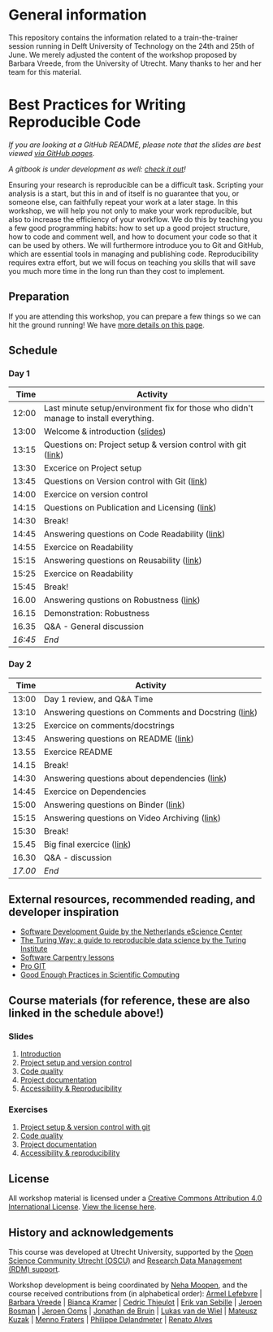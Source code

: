 # General information 
  This repository contains the information related to a train-the-trainer session running in Delft University of Technology on the 24th and 25th of June. 
  We merely adjusted the content of the workshop proposed by Barbara Vreede, from the University of Utrecht. Many thanks to her and her team for this material. 
  
  

# Best Practices for Writing Reproducible Code

_If you are looking at a GitHub README, please note that the slides are best viewed [via GitHub pages](https://utrechtuniversity.github.io/workshop-computational-reproducibility/)._

_A gitbook is under development as well: [check it out](https://utrechtuniversity.github.io/workshop-computational-reproducibility/docs/index.html)!_

Ensuring your research is reproducible can be a difficult task.
Scripting your analysis is a start, but this in and of itself is no guarantee that you, or someone else, can faithfully repeat your work at a later stage.
In this workshop, we will help you not only to make your work reproducible, but also to increase the efficiency of your workflow.
We do this by teaching you a few good programming habits: how to set up a good project structure, how to code and comment well, and how to document your code so that it can be used by others.
We will furthermore introduce you to Git and GitHub, which are essential tools in managing and publishing code.
Reproducibility requires extra effort, but we will focus on teaching you skills that will save you much more time in the long run than they cost to implement.

## Preparation

If you are attending this workshop, you can prepare a few things so we can hit the ground running!
We have [more details on this page](preparations).


## Schedule

### Day 1

| Time  | Activity |
|-------:|----------|
| 12:00 | Last minute setup/environment fix for those who didn't manage to install everything.| 
| 13:00 | Welcome & introduction ([slides](slides/slides_introduction.html))| 
| 13:15 | Questions on: Project setup & version control with git ([link](exercises/project-setup.md)) |
| 13:30 | Excerice on Project setup |
| 13:45 | Questions on Version control with Git ([link](exercises/project-setup.md#2))|
| 14:00 | Exercice on version control|
| 14:15 | Questions on Publication and Licensing ([link](exercises/project-setup.md#3))|
| 14:30 | Break! |
| 14:45 | Answering questions on Code Readability ([link](exercises/code-quality.md#1)) |
| 14:55 | Exercice on Readability |
| 15:15 | Answering questions on Reusability ([link](exercises/code-quality.md#2-exercise)) | 
| 15:25 | Exercice on Readability |
| 15:45 | Break! |
| 16.00 | Answering qustions on Robustness ([link](exercises/code-quality.md#3-exercise))|
| 16.15 | Demonstration: Robustness |
| 16.35 | Q&A - General discussion|
| _16:45_ | _End_ |


### Day 2

| Time  | Activity |
|-------:|----------|
| 13:00 | Day 1 review, and Q&A Time | 
| 13:10 | Answering questions on Comments and Docstring ([link](exercises/documentation.md#12-exercise))|
| 13:25 | Exercice on comments/docstrings |
| 13:45 | Answering questions on README ([link](exercises/documentation.md#22-exercise))|
| 13.55 | Exercice README |
| 14.15 | Break!|
| 14:30 | Answering questions about dependencies ([link](exercises/documentation.md#12-exercise))|
| 14:45 | Exercice on Dependencies |
| 15:00 | Answering questions on Binder ([link](exercises/reproducibility.md#12-exercise))|
| 15:15 | Answering questions on Video Archiving ([link](exercises/reproducibility.md#12-exercise))|
| 15:30 | Break! |
| 15.45 | Big final exercice  ([link](slides/slides_reproducibility.md#18))| 
| 16.30 | Q&A - discussion |
| _17.00_ | _End_ |



## External resources, recommended reading, and developer inspiration

- [Software Development Guide by the Netherlands eScience Center](https://guide.esciencecenter.nl/)
- [The Turing Way: a guide to reproducible data science by the Turing Institute](https://the-turing-way.netlify.app/welcome)
- [Software Carpentry lessons](https://github.com/swcarpentry/swcarpentry)
- [Pro GIT](https://www.git-scm.com/book/en/v2)
- [Good Enough Practices in Scientific Computing](https://journals.plos.org/ploscompbiol/article?id=10.1371/journal.pcbi.1005510)

## Course materials (for reference, these are also linked in the schedule above!)

### Slides
1. [Introduction](slides/slides_introduction.html)
1. [Project setup and version control](slides/slides_project-setup.html)
1. [Code quality](slides/slides_code-quality.html)
1. [Project documentation](slides/slides_documentation.html)
1. [Accessibility & Reproducibility](slides/slides_reproducibility.html)


### Exercises
1. [Project setup & version control with git](exercises/project-setup.md)
1. [Code quality](exercises/code-quality.md) 
1. [Project documentation](exercises/documentation.md) 
1. [Accessibility & reproducibility](exercises/reproducibility.md) 


## License

All workshop material is licensed under a [Creative Commons Attribution 4.0 International License](http://creativecommons.org/licenses/by/4.0/). [View the license here](https://github.com/UtrechtUniversity/workshop-computational-reproducibility/blob/master/LICENSE.md).


## History and acknowledgements

This course was developed at Utrecht University, supported by the [Open Science Community Utrecht (OSCU)](https://openscience-utrecht.com) and [Research Data Management (RDM) support](https://www.uu.nl/en/research/research-data-management).

Workshop development is being coordinated by [Neha Moopen](https://github.com/nehamoopen), and the course received contributions from (in alphabetical order):
[Armel Lefebvre](https://github.com/armell)
| [Barbara Vreede](https://github.com/bvreede)
| [Bianca Kramer](https://github.com/bmkramer)
| [Cedric Thieulot](https://github.com/cedrict)
| [Erik van Sebille](https://github.com/erikvansebille)
| [Jeroen Bosman](https://github.com/JeroenBosman)
| [Jeroen Ooms](https://github.com/jeroen)
| [Jonathan de Bruin](https://github.com/J535D165)
| [Lukas van de Wiel](https://github.com/hooiberg)
| [Mateusz Kuzak](https://twitter.com/matkuzak)
| [Menno Fraters](https://github.com/MFraters)
| [Philippe Delandmeter](https://github.com/delandmeterp)
| [Renato Alves](https://github.com/unode)

